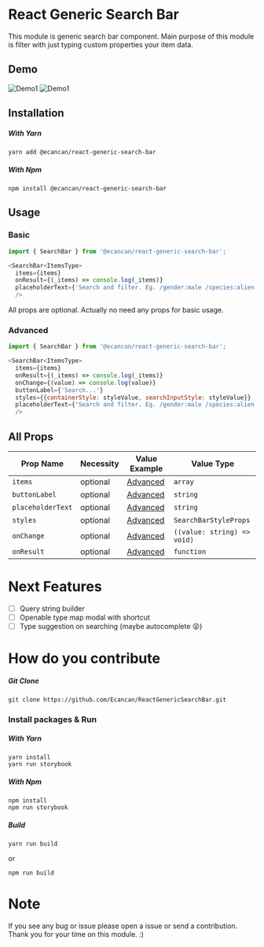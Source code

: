 # React Generic Search Bar

This module is generic search bar component. Main purpose of this module is filter with just typing custom properties your item data.

## Demo 

![Demo1](https://s1.gifyu.com/images/Screen-Recording-2022-08-29-at-01.07.21.gif)
![Demo1](https://s1.gifyu.com/images/Screen-Recording-2022-08-29-at-01.06.49.gif)

## Installation

##### With Yarn

```
yarn add @ecancan/react-generic-search-bar
```

##### With Npm

```
npm install @ecancan/react-generic-search-bar
```
## Usage

### Basic

```js
import { SearchBar } from '@ecancan/react-generic-search-bar';

<SearchBar<ItemsType>
  items={items}
  onResult={(_items) => console.log(_items)}
  placeholderText={'Search and filter. Eg. /gender:male /species:alien ...'}
  />
```

All props are optional. Actually no need any props for basic usage.

### Advanced

```js
import { SearchBar } from '@ecancan/react-generic-search-bar';

<SearchBar<ItemsType>
  items={items} 
  onResult={(_items) => console.log(_items)}
  onChange={(value) => console.log(value)}
  buttonLabel={'Search...'}
  styles={{containerStyle: styleValue, searchInputStyle: styleValue}}
  placeholderText={'Search and filter. Eg. /gender:male /species:alien ...'}
  />
```

## All Props

| Prop Name         | Necessity | Value Example                               | Value Type                  |
|-------------------|-----------|---------------------------------------------|-----------------------------|
| `items`           | optional          | [Advanced](#advanced)                                    | `array`                     |
| `buttonLabel`     | optional          | [Advanced](#advanced)                                    | `string`                    |
| `placeholderText` | optional          | [Advanced](#advanced)                                    | `string`                    |
| `styles`          | optional          | [Advanced](#advanced)                        | `SearchBarStyleProps`       |
| `onChange`        | optional          | [Advanced](#advanced)                        | `((value: string) => void)` |
| `onResult`        | optional  | [Advanced](#advanced)                       | `function`                  |

# Next Features
- [ ] Query string builder
- [ ] Openable type map modal with shortcut
- [ ] Type suggestion on searching (maybe autocomplete 😝)

# How do you contribute

##### Git Clone
```
git clone https://github.com/Ecancan/ReactGenericSearchBar.git
```
### Install packages & Run

##### With Yarn
```
yarn install
yarn run storybook
```

##### With Npm
```
npm install
npm run storybook
```

##### Build 
```
yarn run build
```
or
```
npm run build
```

# Note
If you see any bug or issue please open a issue or send a contribution. Thank you for your time on this module. :)
